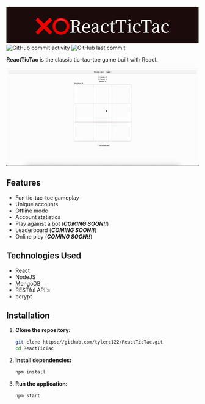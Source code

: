 ![ReactTicTac](./assets/❌⭕ReactTicTac.png)
![GitHub commit activity](https://img.shields.io/github/commit-activity/t/tylerc122/ReactTicTac)
![GitHub last commit](https://img.shields.io/github/last-commit/tylerc122/ReactTicTac)

**ReactTicTac** is the classic tic-tac-toe game built with React.

![Demo](./assets/demo.gif)

## Features
- Fun tic-tac-toe gameplay
- Unique accounts
- Offline mode
- Account statistics
- Play against a bot (***COMING SOON!!***)
- Leaderboard (***COMING SOON!!***)
- Online play (***COMING SOON!!***)


## Technologies Used
- React
- NodeJS
- MongoDB
- RESTful API's
- bcrypt

## Installation

1. **Clone the repository:**
   ```bash
   git clone https://github.com/tylerc122/ReactTicTac.git
   cd ReactTicTac
2. **Install dependencies:**
    ```bash
    npm install
3. **Run the application:**
    ```bash
    npm start
